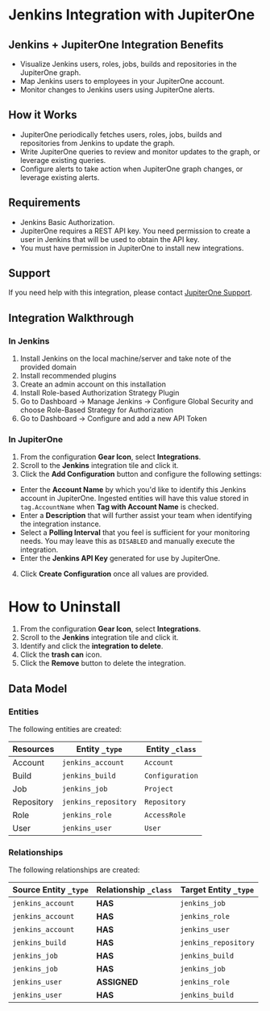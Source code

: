 # Jenkins Integration with JupiterOne

## Jenkins + JupiterOne Integration Benefits

- Visualize Jenkins users, roles, jobs, builds and repositories in the
  JupiterOne graph.
- Map Jenkins users to employees in your JupiterOne account.
- Monitor changes to Jenkins users using JupiterOne alerts.

## How it Works

- JupiterOne periodically fetches users, roles, jobs, builds and repositories
  from Jenkins to update the graph.
- Write JupiterOne queries to review and monitor updates to the graph, or
  leverage existing queries.
- Configure alerts to take action when JupiterOne graph changes, or leverage
  existing alerts.

## Requirements

- Jenkins Basic Authorization.
- JupiterOne requires a REST API key. You need permission to create a user in
  Jenkins that will be used to obtain the API key.
- You must have permission in JupiterOne to install new integrations.

## Support

If you need help with this integration, please contact
[JupiterOne Support](https://support.jupiterone.io).

## Integration Walkthrough

### In Jenkins

1. Install Jenkins on the local machine/server and take note of the provided
   domain
2. Install recommended plugins
3. Create an admin account on this installation
4. Install Role-based Authorization Strategy Plugin
5. Go to Dashboard -> Manage Jenkins -> Configure Global Security and choose
   Role-Based Strategy for Authorization
6. Go to Dashboard -> Configure and add a new API Token

### In JupiterOne

1. From the configuration **Gear Icon**, select **Integrations**.
2. Scroll to the **Jenkins** integration tile and click it.
3. Click the **Add Configuration** button and configure the following settings:

- Enter the **Account Name** by which you'd like to identify this Jenkins
  account in JupiterOne. Ingested entities will have this value stored in
  `tag.AccountName` when **Tag with Account Name** is checked.
- Enter a **Description** that will further assist your team when identifying
  the integration instance.
- Select a **Polling Interval** that you feel is sufficient for your monitoring
  needs. You may leave this as `DISABLED` and manually execute the integration.
- Enter the **Jenkins API Key** generated for use by JupiterOne.

4. Click **Create Configuration** once all values are provided.

# How to Uninstall

1. From the configuration **Gear Icon**, select **Integrations**.
2. Scroll to the **Jenkins** integration tile and click it.
3. Identify and click the **integration to delete**.
4. Click the **trash can** icon.
5. Click the **Remove** button to delete the integration.

<!-- {J1_DOCUMENTATION_MARKER_START} -->
<!--
********************************************************************************
NOTE: ALL OF THE FOLLOWING DOCUMENTATION IS GENERATED USING THE
"j1-integration document" COMMAND. DO NOT EDIT BY HAND! PLEASE SEE THE DEVELOPER
DOCUMENTATION FOR USAGE INFORMATION:

https://github.com/JupiterOne/sdk/blob/main/docs/integrations/development.md
********************************************************************************
-->

## Data Model

### Entities

The following entities are created:

| Resources  | Entity `_type`       | Entity `_class` |
| ---------- | -------------------- | --------------- |
| Account    | `jenkins_account`    | `Account`       |
| Build      | `jenkins_build`      | `Configuration` |
| Job        | `jenkins_job`        | `Project`       |
| Repository | `jenkins_repository` | `Repository`    |
| Role       | `jenkins_role`       | `AccessRole`    |
| User       | `jenkins_user`       | `User`          |

### Relationships

The following relationships are created:

| Source Entity `_type` | Relationship `_class` | Target Entity `_type` |
| --------------------- | --------------------- | --------------------- |
| `jenkins_account`     | **HAS**               | `jenkins_job`         |
| `jenkins_account`     | **HAS**               | `jenkins_role`        |
| `jenkins_account`     | **HAS**               | `jenkins_user`        |
| `jenkins_build`       | **HAS**               | `jenkins_repository`  |
| `jenkins_job`         | **HAS**               | `jenkins_build`       |
| `jenkins_job`         | **HAS**               | `jenkins_job`         |
| `jenkins_user`        | **ASSIGNED**          | `jenkins_role`        |
| `jenkins_user`        | **HAS**               | `jenkins_build`       |

<!--
********************************************************************************
END OF GENERATED DOCUMENTATION AFTER BELOW MARKER
********************************************************************************
-->
<!-- {J1_DOCUMENTATION_MARKER_END} -->
